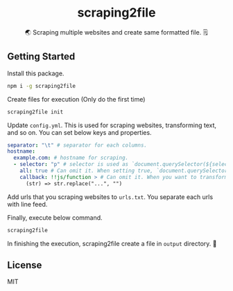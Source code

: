 <div style="text-align: center;">
<h1>scraping2file</h1>
<p>🌏 Scraping multiple websites and create same formatted file. 🗒</p>
</div>

## Getting Started

Install this package.

```sh
npm i -g scraping2file
```

Create files for execution (Only do the first time)

```sh
scraping2file init
```

Update `config.yml`. This is used for scraping websites, transforming text, and so on. You can set below keys and properties.

```yml
separator: "\t" # separator for each columns.
hostname:
  example.com: # hostname for scraping.
  - selector: "p" # selector is used as `document.querySelector(${selector})`.
    all: true # Can omit it. When setting true, `document.querySelector(${selector})` is changed `document.querySelectorAll(${selector})`.
    callback: !!js/function > # Can omit it. When you want to transform text, set this callback. this callback's argument is `Node.textContent` of each found elements. 
      (str) => str.replace("...", "")
```

Add urls that you scraping websites to `urls.txt`. You separate each urls with line feed.

Finally, execute below command. 

```sh
scraping2file
```

In finishing the execution, scraping2file create a file in `output` directory. 🎉

## License
MIT